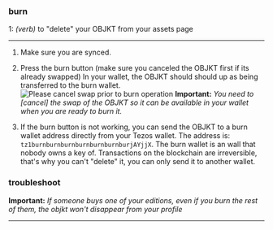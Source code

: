 ### **burn**

1: _(verb)_ to "delete" your OBJKT from your assets page

***

1. Make sure you are synced.
2. Press the burn button (make sure you canceled the OBJKT first if its already swapped) In your wallet, the OBJKT should should up as being transferred to the burn wallet.
![Please cancel swap prior to burn operation](https://i.ibb.co/c6x821J/sketch-1619101908825.png)
**Important:** _You need to [cancel] the swap of the OBJKT so it can be available in your wallet when you are ready to burn it._

3. If the burn button is not working, you can send the OBJKT to a burn wallet address directly from your Tezos wallet. The address is: `tz1burnburnburnburnburnburnburjAYjjX`. The burn wallet is an wall that nobody owns a key of. Transactions on the blockchain are irreversible, that's why you can't "delete" it, you can only send it to another wallet. 

### **troubleshoot**
**Important:** _If someone buys one of your editions, even if you burn the rest of them, the objkt won't disappear from your profile_
***
